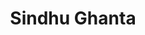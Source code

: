 ---
layout: page
title: Sindhu Ghanta
order: 2014-12
grad_date: 'Dec 2014'
lastname: Ghanta
description: PhD Graduate
importance: 1
category: work
current: false 
position: Graduate
current_pos:  Parallel Machines
Thesis: Bayesian Nonparametrics and Marked Poisson Processes 
---